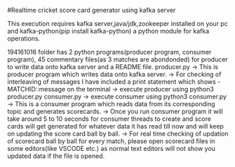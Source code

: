#Realtime cricket score card generator using kafka server

This execution requires kafka server,java/jdk,zookeeper installed on your pc and kafka-python(pip install kafka-python) a python module for kafka operations.

194161016 folder has 2 python programs(producer program, consumer program), 45 commentary files(as 3 matches are abondonded) for producer to write data onto kafka server and a README file.
producer.py
    -> This is producer program which writes data onto kafka server.
    -> For checking of interleaving of messages I have included a print statement which shows - MATCHID::message on the terminal
    -> execute producer using python3 producer.py
consumer.py
    -> execute consumer using python3 consumer.py
    -> This is a consumer program which reads data from its corresponding topic and generates scorecards.
    -> Once you run consumer program it will take around 5 to 10 seconds for consumer threads to create and score cards will get generated for whatever data it has read till now and will keep on updating the score card ball by ball.
    -> For real time checking of updation of scorecard ball by ball for every match, please open scorecard files in some editors(like VSCODE etc.) as normal text editors will not show you updated data if the file is opened.

